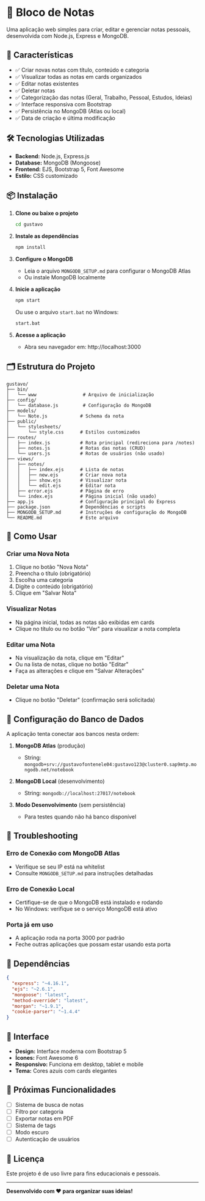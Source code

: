 # 📝 Bloco de Notas

Uma aplicação web simples para criar, editar e gerenciar notas pessoais, desenvolvida com Node.js, Express e MongoDB.

## 🚀 Características

- ✅ Criar novas notas com título, conteúdo e categoria
- ✅ Visualizar todas as notas em cards organizados
- ✅ Editar notas existentes
- ✅ Deletar notas
- ✅ Categorização das notas (Geral, Trabalho, Pessoal, Estudos, Ideias)
- ✅ Interface responsiva com Bootstrap
- ✅ Persistência no MongoDB (Atlas ou local)
- ✅ Data de criação e última modificação

## 🛠️ Tecnologias Utilizadas

- **Backend:** Node.js, Express.js
- **Database:** MongoDB (Mongoose)
- **Frontend:** EJS, Bootstrap 5, Font Awesome
- **Estilo:** CSS customizado

## 📦 Instalação

1. **Clone ou baixe o projeto**
   ```bash
   cd gustavo
   ```

2. **Instale as dependências**
   ```bash
   npm install
   ```

3. **Configure o MongoDB**
   - Leia o arquivo `MONGODB_SETUP.md` para configurar o MongoDB Atlas
   - Ou instale MongoDB localmente

4. **Inicie a aplicação**
   ```bash
   npm start
   ```
   
   Ou use o arquivo `start.bat` no Windows:
   ```bash
   start.bat
   ```

5. **Acesse a aplicação**
   - Abra seu navegador em: http://localhost:3000

## 🗂️ Estrutura do Projeto

```
gustavo/
├── bin/
│   └── www                 # Arquivo de inicialização
├── config/
│   └── database.js         # Configuração do MongoDB
├── models/
│   └── Note.js            # Schema da nota
├── public/
│   └── stylesheets/
│       └── style.css      # Estilos customizados
├── routes/
│   ├── index.js           # Rota principal (redireciona para /notes)
│   ├── notes.js           # Rotas das notas (CRUD)
│   └── users.js           # Rotas de usuários (não usado)
├── views/
│   ├── notes/
│   │   ├── index.ejs      # Lista de notas
│   │   ├── new.ejs        # Criar nova nota
│   │   ├── show.ejs       # Visualizar nota
│   │   └── edit.ejs       # Editar nota
│   ├── error.ejs          # Página de erro
│   └── index.ejs          # Página inicial (não usado)
├── app.js                 # Configuração principal do Express
├── package.json           # Dependências e scripts
├── MONGODB_SETUP.md       # Instruções de configuração do MongoDB
└── README.md              # Este arquivo
```

## 🎯 Como Usar

### Criar uma Nova Nota
1. Clique no botão "Nova Nota"
2. Preencha o título (obrigatório)
3. Escolha uma categoria
4. Digite o conteúdo (obrigatório)
5. Clique em "Salvar Nota"

### Visualizar Notas
- Na página inicial, todas as notas são exibidas em cards
- Clique no título ou no botão "Ver" para visualizar a nota completa

### Editar uma Nota
- Na visualização da nota, clique em "Editar"
- Ou na lista de notas, clique no botão "Editar"
- Faça as alterações e clique em "Salvar Alterações"

### Deletar uma Nota
- Clique no botão "Deletar" (confirmação será solicitada)

## 🔧 Configuração do Banco de Dados

A aplicação tenta conectar aos bancos nesta ordem:

1. **MongoDB Atlas** (produção)
   - String: `mongodb+srv://gustavofontenele04:gustavo123@cluster0.sap9mtp.mongodb.net/notebook`

2. **MongoDB Local** (desenvolvimento)
   - String: `mongodb://localhost:27017/notebook`

3. **Modo Desenvolvimento** (sem persistência)
   - Para testes quando não há banco disponível

## 🚨 Troubleshooting

### Erro de Conexão com MongoDB Atlas
- Verifique se seu IP está na whitelist
- Consulte `MONGODB_SETUP.md` para instruções detalhadas

### Erro de Conexão Local
- Certifique-se de que o MongoDB está instalado e rodando
- No Windows: verifique se o serviço MongoDB está ativo

### Porta já em uso
- A aplicação roda na porta 3000 por padrão
- Feche outras aplicações que possam estar usando esta porta

## 📝 Dependências

```json
{
  "express": "~4.16.1",
  "ejs": "~2.6.1",
  "mongoose": "latest",
  "method-override": "latest",
  "morgan": "~1.9.1",
  "cookie-parser": "~1.4.4"
}
```

## 🎨 Interface

- **Design:** Interface moderna com Bootstrap 5
- **Ícones:** Font Awesome 6
- **Responsivo:** Funciona em desktop, tablet e mobile
- **Tema:** Cores azuis com cards elegantes

## 🔮 Próximas Funcionalidades

- [ ] Sistema de busca de notas
- [ ] Filtro por categoria
- [ ] Exportar notas em PDF
- [ ] Sistema de tags
- [ ] Modo escuro
- [ ] Autenticação de usuários

## 📄 Licença

Este projeto é de uso livre para fins educacionais e pessoais.

---

**Desenvolvido com ❤️ para organizar suas ideias!**

